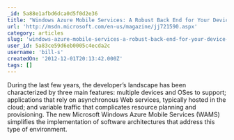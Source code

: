```yaml
---
_id: 5a88e1afbd6dca0d5f0d2e36
title: "Windows Azure Mobile Services: A Robust Back End for Your Device Applications"
url: 'http://msdn.microsoft.com/en-us/magazine/jj721590.aspx'
category: articles
slug: 'windows-azure-mobile-services-a-robust-back-end-for-your-device-applications'
user_id: 5a83ce59d6eb0005c4ecda2c
username: 'bill-s'
createdOn: '2012-12-01T20:13:42.000Z'
tags: []
---
```


During the last few years, the developer’s landscape has been characterized by three main features: multiple devices and OSes to support; applications that rely on asynchronous Web services, typically hosted in the cloud; and variable traffic that complicates resource planning and provisioning. The new Microsoft Windows Azure Mobile Services (WAMS) simplifies the implementation of software architectures that address this type of environment.
